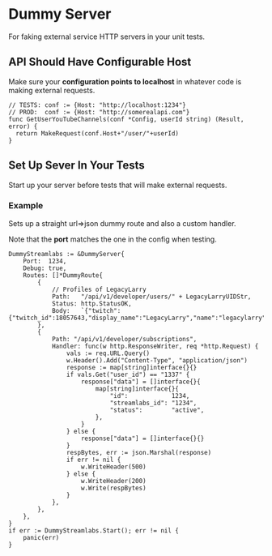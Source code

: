 # Dummy Server
For faking external service HTTP servers in your unit tests.

## API Should Have Configurable Host
Make sure your **configuration points to localhost** in whatever code is making external requests.

```
// TESTS: conf := {Host: "http://localhost:1234"}
// PROD:  conf := {Host: "http://somerealapi.com"}
func GetUserYouTubeChannels(conf *Config, userId string) (Result, error) {
  return MakeRequest(conf.Host+"/user/"+userId)
}
```

## Set Up Sever In Your Tests
Start up your server before tests that will make external requests.

### Example
Sets up a straight url=>json dummy route and also a custom handler.

Note that the **port** matches the one in the config when testing.

```
DummyStreamlabs := &DummyServer{
	Port:  1234,
	Debug: true,
	Routes: []*DummyRoute{
		{
			// Profiles of LegacyLarry
			Path:   "/api/v1/developer/users/" + LegacyLarryUIDStr,
			Status: http.StatusOK,
			Body:   `{"twitch":{"twitch_id":18057643,"display_name":"LegacyLarry","name":"legacylarry","partnered":0}}`,
		},
		{
			Path: "/api/v1/developer/subscriptions",
			Handler: func(w http.ResponseWriter, req *http.Request) {
				vals := req.URL.Query()
				w.Header().Add("Content-Type", "application/json")
				response := map[string]interface{}{}
				if vals.Get("user_id") == "1337" {
					response["data"] = []interface{}{
						map[string]interface{}{
							"id":            1234,
							"streamlabs_id": "1234",
							"status":        "active",
						},
					}
				} else {
					response["data"] = []interface{}{}
				}
				respBytes, err := json.Marshal(response)
				if err != nil {
					w.WriteHeader(500)
				} else {
					w.WriteHeader(200)
					w.Write(respBytes)
				}
			},
		},
	},
}
if err := DummyStreamlabs.Start(); err != nil {
	panic(err)
}
```
